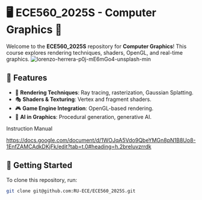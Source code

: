 
# 🖥️ ECE560_2025S - Computer Graphics 🚀

Welcome to the **ECE560_2025S** repository for **Computer Graphics**! This course explores rendering techniques, shaders, OpenGL, and real-time graphics.
![lorenzo-herrera-p0j-mE6mGo4-unsplash-min](https://github.com/user-attachments/assets/f35827fe-7286-4084-baca-295bdae3bc60)

## 🌟 Features
- 🎨 **Rendering Techniques**: Ray tracing, rasterization, Gaussian Splatting.
- 🎭 **Shaders & Texturing**: Vertex and fragment shaders.
- 🎮 **Game Engine Integration**: OpenGL-based rendering.
- 🧠 **AI in Graphics**: Procedural generation, generative AI.

Instruction Manual

https://docs.google.com/document/d/1WOJqA5Vdo9QbeYMGn8pN1B8Uo8-1EnfZAMCAdkDKjFk/edit?tab=t.0#heading=h.2breluvzrrdk

## 🚀 Getting Started
To clone this repository, run:
```bash
git clone git@github.com:RU-ECE/ECE560_2025S.git


